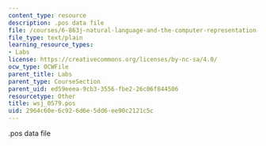 ```yaml
---
content_type: resource
description: .pos data file
file: /courses/6-863j-natural-language-and-the-computer-representation-of-knowledge-spring-2003/2964c60e6c926d6e5dd6ee90c2121c5c_wsj_0579.pos
file_type: text/plain
learning_resource_types:
- Labs
license: https://creativecommons.org/licenses/by-nc-sa/4.0/
ocw_type: OCWFile
parent_title: Labs
parent_type: CourseSection
parent_uid: ed59eeea-9cb3-3556-fbe2-26c06f844506
resourcetype: Other
title: wsj_0579.pos
uid: 2964c60e-6c92-6d6e-5dd6-ee90c2121c5c
---
```

.pos data file